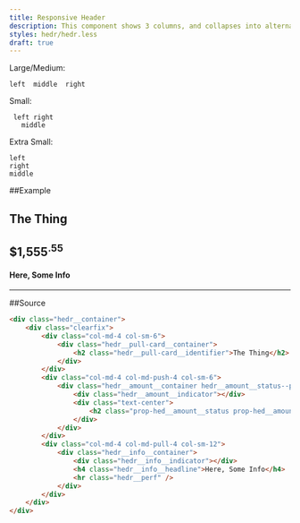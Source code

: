 ```yaml
---
title: Responsive Header
description: This component shows 3 columns, and collapses into alternate layouts based on viewport width
styles: hedr/hedr.less
draft: true
---
```


Large/Medium:
```
left  middle  right
```

Small:
```
 left right
   middle
```

Extra Small:
```
left
right
middle
```

##Example

<div class="hedr__container">
	<div class="clearfix">
		<div class="col-md-4 col-sm-6">
			<div class="hedr__pull-card__container">
				<h2 class="hedr__pull-card__identifier">The Thing</h2>
			</div>
		</div>
		<div class="col-md-4 col-md-push-4 col-sm-6">
			<div class="hedr__amount__container hedr__amount__status--paid">
				<div class="hedr__amount__indicator"></div>
				<div class="text-center">
					<h2 class="prop-hed__amount__status prop-hed__amount__status--paid">$1,555<sup>.55</sup></h2>
				</div>
			</div>
		</div>
		<div class="col-md-4 col-md-pull-4 col-sm-12">
			<div class="hedr__info__container">
				<div class="hedr__info__indicator"></div>
				<h4 class="hedr__info__headline">Here, Some Info</h4>
				<hr class="hedr__perf" />
			</div>
		</div>
	</div>
</div>

##Source
```html
<div class="hedr__container">
	<div class="clearfix">
		<div class="col-md-4 col-sm-6">
			<div class="hedr__pull-card__container">
				<h2 class="hedr__pull-card__identifier">The Thing</h2>
			</div>
		</div>
		<div class="col-md-4 col-md-push-4 col-sm-6">
			<div class="hedr__amount__container hedr__amount__status--paid">
				<div class="hedr__amount__indicator"></div>
				<div class="text-center">
					<h2 class="prop-hed__amount__status prop-hed__amount__status--paid">$1,555<sup>.55</sup></h2>
				</div>
			</div>
		</div>
		<div class="col-md-4 col-md-pull-4 col-sm-12">
			<div class="hedr__info__container">
				<div class="hedr__info__indicator"></div>
				<h4 class="hedr__info__headline">Here, Some Info</h4>
				<hr class="hedr__perf" />
			</div>
		</div>
	</div>
</div>

```
